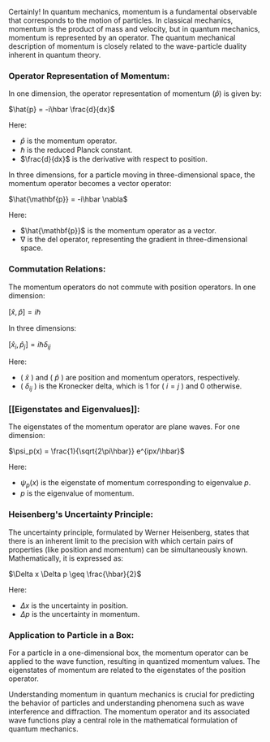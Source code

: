 Certainly! In quantum mechanics, momentum is a fundamental observable that corresponds to the motion of particles. In classical mechanics, momentum is the product of mass and velocity, but in quantum mechanics, momentum is represented by an operator. The quantum mechanical description of momentum is closely related to the wave-particle duality inherent in quantum theory.

### Operator Representation of Momentum:

In one dimension, the operator representation of momentum ($\hat{p}$) is given by:

$\hat{p} = -i\hbar \frac{d}{dx}$

Here:
- $\hat{p}$ is the momentum operator.
- $\hbar$  is the reduced Planck constant.
- $\frac{d}{dx}$ is the derivative with respect to position.

In three dimensions, for a particle moving in three-dimensional space, the momentum operator becomes a vector operator:

$\hat{\mathbf{p}} = -i\hbar \nabla$

Here:
- $\hat{\mathbf{p}}$ is the momentum operator as a vector.
- $\nabla$ is the del operator, representing the gradient in three-dimensional space.

### Commutation Relations:

The momentum operators do not commute with position operators. In one dimension:

$[\hat{x}, \hat{p}] = i\hbar$

In three dimensions:

$[\hat{x}_i, \hat{p}_j] = i\hbar \delta_{ij}$

Here:
- ( $\hat{x}$ ) and ( $\hat{p}$ ) are position and momentum operators, respectively.
- ( $\delta_{ij}$ ) is the Kronecker delta, which is 1 for ( $i = j$ ) and 0 otherwise.

### [[Eigenstates and Eigenvalues]]:

The eigenstates of the momentum operator are plane waves. For one dimension:

$\psi_p(x) = \frac{1}{\sqrt{2\pi\hbar}} e^{ipx/\hbar}$

Here:
-  $\psi_p(x)$ is the eigenstate of momentum corresponding to eigenvalue $p$.
- $p$ is the eigenvalue of momentum.

### Heisenberg's Uncertainty Principle:

The uncertainty principle, formulated by Werner Heisenberg, states that there is an inherent limit to the precision with which certain pairs of properties (like position and momentum) can be simultaneously known. Mathematically, it is expressed as:

$\Delta x \Delta p \geq \frac{\hbar}{2}$

Here:
- $\Delta x$ is the uncertainty in position.
- $\Delta p$ is the uncertainty in momentum.

### Application to Particle in a Box:

For a particle in a one-dimensional box, the momentum operator can be applied to the wave function, resulting in quantized momentum values. The eigenstates of momentum are related to the eigenstates of the position operator.

Understanding momentum in quantum mechanics is crucial for predicting the behavior of particles and understanding phenomena such as wave interference and diffraction. The momentum operator and its associated wave functions play a central role in the mathematical formulation of quantum mechanics.